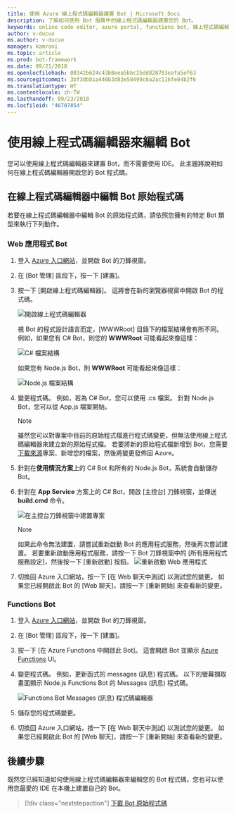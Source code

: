```yaml
---
title: 使用 Azure 線上程式碼編輯器建置 Bot | Microsoft Docs
description: 了解如何使用 Bot 服務中的線上程式碼編輯器建置您的 Bot。
keywords: online code editor, azure portal, functions bot, 線上程式碼編輯器, Azure 入口網站, Functions Bot
author: v-ducvo
ms.author: v-ducvo
manager: kamrani
ms.topic: article
ms.prod: bot-framework
ms.date: 09/21/2018
ms.openlocfilehash: 00342b624c43b8eea5bbc2bdd828703eafa5ef63
ms.sourcegitcommit: 3bf3dbb1a440b3d83e58499c6a2ac116fe04b2f6
ms.translationtype: HT
ms.contentlocale: zh-TW
ms.lasthandoff: 09/23/2018
ms.locfileid: "46707854"
---
```

# <a name="edit-a-bot-with-online-code-editor"></a>使用線上程式碼編輯器來編輯 Bot

您可以使用線上程式碼編輯器來建置 Bot，而不需要使用 IDE。 此主題將說明如何在線上程式碼編輯器開啟您的 Bot 程式碼。 

## <a name="edit-bot-source-code-in-online-code-editor"></a>在線上程式碼編輯器中編輯 Bot 原始程式碼

若要在線上程式碼編輯器中編輯 Bot 的原始程式碼，請依照您擁有的特定 Bot 類型來執行下列動作。

### <a name="web-app-bot"></a>Web 應用程式 Bot
1. 登入 [Azure 入口網站](http://portal.azure.com)，並開啟 Bot 的刀鋒視窗。
2. 在 [Bot 管理] 區段下，按一下 [建置]。
3. 按一下 [開啟線上程式碼編輯器]。 這將會在新的瀏覽器視窗中開啟 Bot 的程式碼。 

   ![開啟線上程式碼編輯器](~/media/azure-bot-build/open-online-code-editor.png)

   視 Bot 的程式設計語言而定，[WWWRoot] 目錄下的檔案結構會有所不同。 例如，如果您有 C# Bot，則您的 **WWWRoot** 可能看起來像這樣：

   ![C# 檔案結構](~/media/azure-bot-build/cs-wwwroot-structure.png)

   如果您有 Node.js Bot，則 **WWWRoot** 可能看起來像這樣：

   ![Node.js 檔案結構](~/media/azure-bot-build/node-wwwroot-structure.png)

4. 變更程式碼。 例如，若為 C# Bot，您可以使用 .cs 檔案。 針對 Node.js Bot，您可以從 App.js 檔案開始。

   > [!NOTE]
   > 雖然您可以對專案中目前的原始程式檔進行程式碼變更，但無法使用線上程式碼編輯器來建立新的原始程式檔。 若要將新的原始程式檔新增到 Bot，您需要[下載來源](bot-service-build-download-source-code.md)專案、新增您的檔案，然後將變更發佈回 Azure。

5. 針對在**使用情況方案**上的 C# Bot 和所有的 Node.js Bot，系統會自動儲存 Bot。 

6. 針對在 **App Service** 方案上的 C# Bot，開啟 [主控台] 刀鋒視窗，並傳送 **build.cmd** 命令。 

   ![在主控台刀鋒視窗中建置專案](~/media/azure-bot-build/cs-console-build-cmd.png)
 
   > [!NOTE]
   > 如果此命令無法建置，請嘗試重新啟動 Bot 的應用程式服務，然後再次嘗試建置。 若要重新啟動應用程式服務，請按一下 Bot 刀鋒視窗中的 [所有應用程式服務設定]，然後按一下 [重新啟動] 按鈕。
   > ![重新啟動 Web 應用程式](~/media/azure-bot-build/open-online-code-editor-restart-appservice.png)

7. 切換回 Azure 入口網站，按一下 [在 Web 聊天中測試] 以測試您的變更。 如果您已經開啟此 Bot 的 [Web 聊天]，請按一下 [重新開始] 來查看新的變更。

### <a name="functions-bot"></a>Functions Bot

1. 登入 [Azure 入口網站](http://portal.azure.com)，並開啟 Bot 的刀鋒視窗。
2. 在 [Bot 管理] 區段下，按一下 [建置]。
3. 按一下 [在 Azure Functions 中開啟此 Bot]。 這會開啟 Bot 並顯示 <a href="http://go.microsoft.com/fwlink/?linkID=747839" target="_blank">Azure Functions</a> UI。 
4. 變更程式碼。 例如，更新函式的 messages (訊息) 程式碼。 以下的螢幕擷取畫面顯示 Node.js Functions Bot 的 Messages (訊息) 程式碼。

   ![Functions Bot Messages (訊息) 程式碼編輯器](~/media/azure-bot-build/functions-messages-code.png)

5. 儲存您的程式碼變更。
6. 切換回 Azure 入口網站，按一下 [在 Web 聊天中測試] 以測試您的變更。 如果您已經開啟此 Bot 的 [Web 聊天]，請按一下 [重新開始] 來查看新的變更。

## <a name="next-steps"></a>後續步驟
既然您已經知道如何使用線上程式碼編輯器來編輯您的 Bot 程式碼，您也可以使用您最愛的 IDE 在本機上建置自己的 Bot。

> [!div class="nextstepaction"]
> [下載 Bot 原始程式碼](bot-service-build-download-source-code.md)
